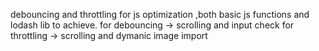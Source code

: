 
debouncing and throttling for js optimization ,both basic js functions and lodash lib to achieve.
for debouncing -> scrolling and input check
for throttling -> scrolling and dymanic image import
